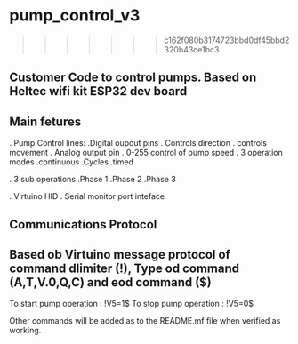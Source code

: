 # pump_control_v3
>>>>>>> c162f080b3174723bbd0df45bbd2320b43ce1bc3
## Customer Code to control pumps. Based on Heltec wifi kit ESP32 dev board

## Main fetures
. Pump Control lines:
   .Digital oupout pins 
      . Controls direction
      . controls movement
   . Analog output pin
      . 0-255 control of pump speed
. 3 operation modes
   .continuous
   .Cycles
   .timed

. 3 sub operations 
   .Phase 1
   .Phase 2
   .Phase 3

. Virtuino HID
. Serial monitor port inteface


## Communications Protocol

## Based ob Virtuino message protocol of command dlimiter (!), Type od command (A,T,V.0,Q,C) and eod command ($)

To start pump operation : !V5=1$
To stop pump operation : !V5=0$

Other commands will be added as to the README.mf file when verified as working. 
